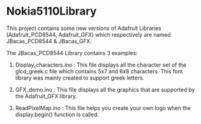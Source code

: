 Nokia5110Library
================

This project contains some new versions of Adafruit Libraries (Adafruit_PCD8544, Adafruit_GFX) which respectively are named JBacas_PCD8544 & JBacas_GFX.

The JBacas_PCD8544 Library contains 3 examples:
1. Display_characters.ino : This file displays all the character set of the glcd_greek.c file which contains 5x7 and 6x8 characters. This font library was mainly created to support greek letters.

2. GFX_demo.ino : This file displays all the graphics that are supported by the Adafruit_GFX library.

3. ReadPixelMap.ino : This file helps you create your own logo when the display.begin() function is called.

